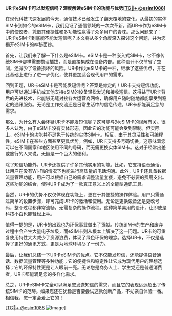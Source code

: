 **UR卡eSIM卡可以发短信吗？深度解读eSIM卡的功能与优势[[TG💪+ @esim1088](https://t.me/s/esim1088)]**

在现代科技飞速发展的今天，通信技术已经发生了翻天覆地的变化。从最初的实体SIM卡到如今的eSIM卡，我们见证了通信领域的一次次革新。而UR卡作为eSIM卡中的佼佼者，凭借其便捷性和多功能性赢得了众多用户的青睐。那么问题来了：UR卡eSIM卡到底能不能发短信呢？本文将从多个角度深入探讨这个问题，并为您揭开eSIM卡的神秘面纱。

首先，让我们来了解一下什么是eSIM卡。eSIM卡是一种嵌入式SIM卡，它不像传统SIM卡那样需要物理插拔，而是直接集成在设备内部。这种设计不仅节省了空间，还减少了设备损坏的风险。UR卡作为eSIM卡的一种，继承了这些优点，并在此基础上进行了进一步优化，使其更加适合现代用户的需求。

回到正题，UR卡eSIM卡是否能发短信呢？答案是肯定的！UR卡支持短信功能，用户可以通过手机或其他支持eSIM的设备轻松发送和接收短信。这得益于UR卡背后的先进技术，它能够无缝对接各大运营商网络，确保用户随时随地都能享受到稳定的通讯服务。无论是工作交流还是日常生活中的信息传递，UR卡都能满足您的需求。

那么，为什么有人会怀疑UR卡不能发短信呢？这可能与对eSIM卡的误解有关。很多人认为，由于eSIM卡没有实体形态，因此它的功能可能会受到限制。但实际上，eSIM卡的功能并不逊色于传统的实体SIM卡。相反，由于其灵活性和可编程性，eSIM卡在某些方面甚至更具优势。例如，UR卡支持多号码切换，这意味着您可以在不同国家和地区使用不同的号码，而无需更换实体SIM卡。这对于经常出差或旅行的人来说，无疑是一个巨大的便利。

除了短信功能外，UR卡还提供了许多其他实用的功能。比如，它支持语音通话，让用户在没有Wi-Fi的情况下也能进行高质量的电话沟通。此外，UR卡还具备数据流量管理功能，用户可以根据自己的需求调整流量套餐，避免不必要的费用支出。这些功能的结合，使得UR卡成为了一款真正意义上的全能型通讯工具。

当然，UR卡的优势不仅仅体现在功能上，更在于其便捷的操作体验。用户只需通过简单的设置步骤，即可完成UR卡的激活和使用。无论是更换设备还是更改号码，整个过程都非常流畅，无需复杂的操作流程。这种简单易用的设计，让即使是科技小白也能轻松上手。

值得一提的是，UR卡的出现也为环保事业做出了贡献。传统SIM卡的生产和废弃过程中会产生大量电子垃圾，而eSIM卡则从根本上解决了这一问题。UR卡的可重复使用特性大大减少了资源浪费，体现了绿色环保的理念。选择UR卡，不仅是选择了更好的通讯方式，更是为地球环境尽了一份力。

最后，让我们总结一下UR卡eSIM卡的优点。它不仅能发短信，还能提供语音通话、数据流量管理等多种功能；它的便捷性和稳定性让它成为现代用户的理想选择；它的环保特性更是让人眼前一亮。无论您是商务人士、学生党还是普通消费者，UR卡都能满足您的多样化需求。

总之，UR卡eSIM卡完全可以满足您发送短信的需求，而且它的表现远远超出了传统SIM卡的范畴。如果您还在犹豫是否要尝试这款创新产品，不妨亲自体验一番。相信我，您一定会爱上它的！

[[TG💪+ @esim1088](https://t.me/s/esim1088) ![Image](https://i.postimg.cc/4NQfJmqS/Snipaste-2025-05-13-00-14-12.png)]